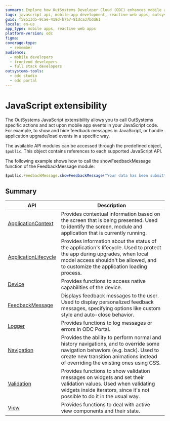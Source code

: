 ```yaml
---
summary: Explore how OutSystems Developer Cloud (ODC) enhances mobile and reactive web apps through its comprehensive JavaScript API for custom user experiences.
tags: javascript api, mobile app development, reactive web apps, outsystems developer cloud, feedback handling
guid: f58513d5-9cae-419d-b7a7-81dca37bdd61
locale: en-us
app_type: mobile apps, reactive web apps
platform-version: odc
figma:
coverage-type:
  - remember
audience:
  - mobile developers
  - frontend developers
  - full stack developers
outsystems-tools:
  - odc studio
  - odc portal
---
```

# JavaScript extensibility

The OutSystems JavaScript extensibility allows you to call OutSystems specific actions and act upon mobile app events in your JavaScript code. For example, to show and hide feedback messages in JavaScript, or handle application upgrade/load events in a specific way.

The available API modules can be accessed through the predefined object, `$public`. This object contains references to each supported JavaScript API.

The following example shows how to call the showFeedbackMessage function of the FeedbackMessage module:

```javascript
$public.FeedbackMessage.showFeedbackMessage("Your data has been submitted.", 1);
```

## Summary

|API|Description|
|---|---|
|[ApplicationContext](applicationcontext.md)|Provides contextual information based on the screen that is being presented. Used to identify the screen, module and application that is currently running.|
|[ApplicationLifecycle](applicationlifecycle.md)|Provides information about the status of the application's lifecycle. Used to protect the app during upgrades, when local model access shouldn't be allowed, and to customize the application loading process.|
|[Device](device.md)|Provides functions to access native capabilities of the device.|
|[FeedbackMessage](feedbackmessage.md)|Displays feedback messages to the user. Used to display personalized feedback messages, specifying options like custom style and auto-close behavior.|
|[Logger](logger.md)|Provides functions to log messages or errors in ODC Portal.|
|[Navigation](navigation.md)|Provides the ability to perform normal and history navigations, and to override some navigation behaviors (e.g. back). Used to create new transition animations instead of overriding the existing ones using CSS.|
|[Validation](validation.md)|Provides functions to show validation messages on widgets and set their validation values. Used when validating widgets inside iterators, since it's not possible to do it in the usual way.|
|[View](view.md)|Provides functions to deal with active view components and their state.|
